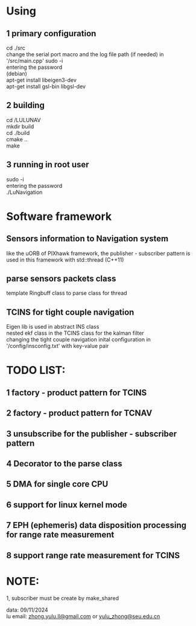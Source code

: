 # Using
## 1 primary configuration
cd ./src \
change the serial port macro and the log file path (if needed) in '/src/main.cpp'
sudo -i \
entering the password \
(debian) \
apt-get install libeigen3-dev \
apt-get install gsl-bin libgsl-dev 

## 2 building
cd /LULUNAV \
mkdir build \
cd ./build \
cmake .. \
make

## 3 running in root user
sudo -i \
entering the password \
./LuNavigation

# Software framework

## Sensors information to Navigation system
like the uORB of PIXhawk framework, the publisher - subscriber pattern is used in this framework with std::thread (C++11)
## parse sensors packets class 
template Ringbuff class to parse class for thread
## TCINS for tight couple navigation
Eigen lib is used in abstract INS class \
nested ekf class in the TCINS class for the kalman filter \
changing the tight couple navigation inital configuration in '/config/insconfig.txt' with key-value pair

# TODO LIST:
## 1 factory - product pattern for TCINS
## 2 factory - product pattern for TCNAV
## 3 unsubscribe for the publisher - subscriber pattern
## 4 Decorator to the parse class
## 5 DMA for single core CPU
## 6 support for linux kernel mode
## 7 EPH (ephemeris) data disposition processing for range rate measurement
## 8 support range rate measurement for TCINS

# NOTE:
1, subscriber must be create by make_shared

data: 09/11/2024 \
lu email: zhong.yulu.ll@gmail.com or yulu_zhong@seu.edu.cn